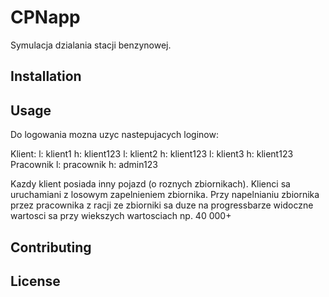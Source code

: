 # CPNapp

Symulacja dzialania stacji benzynowej.

## Installation


## Usage

Do logowania mozna uzyc nastepujacych loginow:

Klient:
    l: klient1 h: klient123
    l: klient2 h: klient123
    l: klient3 h: klient123
Pracownik
    l: pracownik h: admin123

Kazdy klient posiada inny pojazd (o roznych zbiornikach).
Klienci sa uruchamiani z losowym zapelnieniem zbiornika.
Przy napelnianiu zbiornika przez pracownika z racji ze zbiorniki sa duze na progressbarze widoczne wartosci sa przy wiekszych
wartosciach np. 40 000+

## Contributing


## License
